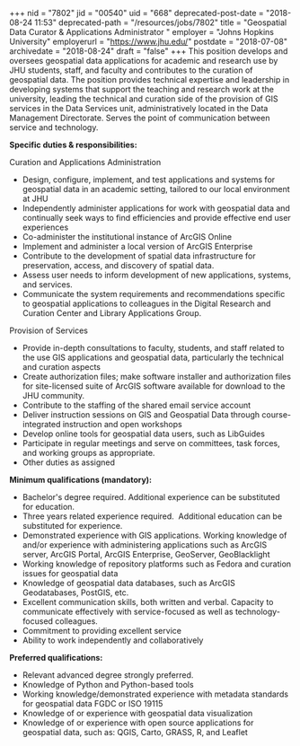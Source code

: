 +++
nid = "7802"
jid = "00540"
uid = "668"
deprecated-post-date = "2018-08-24 11:53"
deprecated-path = "/resources/jobs/7802"
title = "Geospatial Data Curator & Applications Administrator "
employer = "Johns Hopkins University"
employerurl = "https://www.jhu.edu/"
postdate = "2018-07-08"
archivedate = "2018-08-24"
draft = "false"
+++
This position develops and oversees geospatial data applications for
academic and research use by JHU students, staff, and faculty and
contributes to the curation of geospatial data. The position provides
technical expertise and leadership in developing systems that support
the teaching and research work at the university, leading the technical
and curation side of the provision of GIS services in the Data Services
unit, administratively located in the Data Management Directorate.
Serves the point of communication between service and technology.

**Specific duties & responsibilities:**

Curation and Applications Administration

-   Design, configure, implement, and test applications and systems for
    geospatial data in an academic setting, tailored to our local
    environment at JHU
-   Independently administer applications for work with geospatial data
    and continually seek ways to find efficiencies and provide effective
    end user experiences
-   Co-administer the institutional instance of ArcGIS Online
-   Implement and administer a local version of ArcGIS Enterprise
-   Contribute to the development of spatial data infrastructure for
    preservation, access, and discovery of spatial data.
-   Assess user needs to inform development of new applications,
    systems, and services.
-   Communicate the system requirements and recommendations specific to
    geospatial applications to colleagues in the Digital Research and
    Curation Center and Library Applications Group.

Provision of Services

-   Provide in-depth consultations to faculty, students, and staff
    related to the use GIS applications and geospatial data,
    particularly the technical and curation aspects
-   Create authorization files; make software installer and
    authorization files for site-licensed suite of ArcGIS software
    available for download to the JHU community.
-   Contribute to the staffing of the shared email service account
-   Deliver instruction sessions on GIS and Geospatial Data through
    course-integrated instruction and open workshops
-   Develop online tools for geospatial data users, such as LibGuides
-   Participate in regular meetings and serve on committees, task
    forces, and working groups as appropriate.
-   Other duties as assigned
  
**Minimum qualifications (mandatory):**

-   Bachelor's degree required. Additional experience can be substituted
    for education.
-   Three years related experience required.  Additional education can
    be substituted for experience.
-   Demonstrated experience with GIS applications. Working knowledge of
    and/or experience with administering applications such as ArcGIS
    server, ArcGIS Portal, ArcGIS Enterprise, GeoServer, GeoBlacklight
-   Working knowledge of repository platforms such as Fedora and
    curation issues for geospatial data
-   Knowledge of geospatial data databases, such as ArcGIS Geodatabases,
    PostGIS, etc.
-   Excellent communication skills, both written and verbal. Capacity to
    communicate effectively with service-focused as well as
    technology-focused colleagues.
-   Commitment to providing excellent service
-   Ability to work independently and collaboratively

**Preferred qualifications:**

-   Relevant advanced degree strongly preferred.
-   Knowledge of Python and Python-based tools
-   Working knowledge/demonstrated experience with metadata standards
    for geospatial data FGDC or ISO 19115
-   Knowledge of or experience with geospatial data visualization
-   Knowledge of or experience with open source applications for
    geospatial data, such as: QGIS, Carto, GRASS, R, and Leaflet
